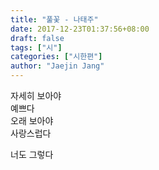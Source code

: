 ```yaml
---
title: "풀꽃 - 나태주"
date: 2017-12-23T01:37:56+08:00
draft: false
tags: ["시"]
categories: ["시한편"]
author: "Jaejin Jang"
---
```


자세히 보아야 <br>
예쁘다<br>
오래 보아야 <br>
사랑스럽다

너도 그렇다
